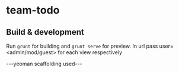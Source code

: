 # team-todo

## Build & development

Run `grunt` for building and `grunt serve` for preview.
In url pass user=<admin/mod/guest> for each view respectively

---yeoman scaffolding used---
